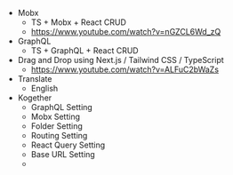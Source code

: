 - Mobx
  - TS + Mobx + React CRUD
  - https://www.youtube.com/watch?v=nGZCL6Wd_zQ
- GraphQL
  - TS + GraphQL + React CRUD 
- Drag and Drop using Next.js / Tailwind CSS / TypeScript
  - https://www.youtube.com/watch?v=ALFuC2bWaZs
- Translate
  - English
- Kogether
  - GraphQL Setting
  - Mobx Setting
  - Folder Setting
  - Routing Setting
  - React Query Setting
  - Base URL Setting
  - 
